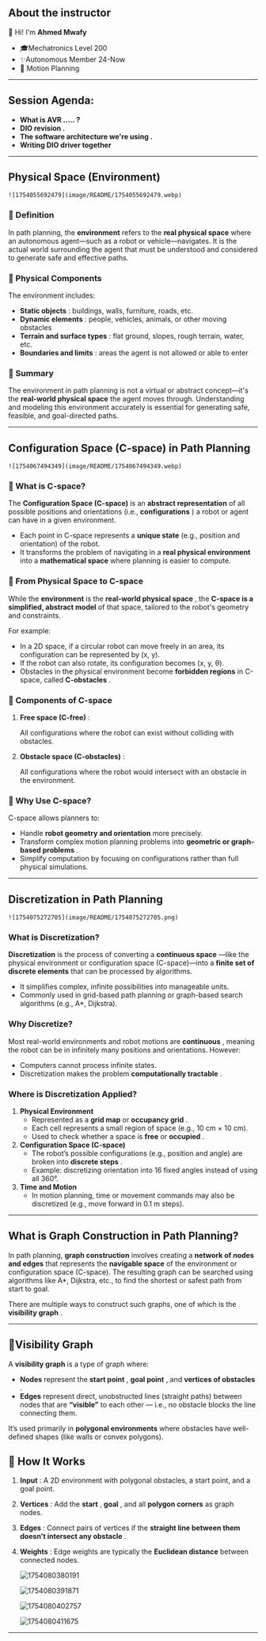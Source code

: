## About the instructor

👋 Hi! I'm **Ahmed Mwafy**

* 🎓Mechatronics Level 200
* ✨Autonomous Member 24-Now
* 🧠 Motion Planning

---

## Session Agenda:

* **What is AVR ..... ?**
* **DIO revision .**
* **The software architecture we're using .**
* **Writing DIO driver together**

---

## Physical Space (Environment)


    ![1754055692479](image/README/1754055692479.webp)

### 🔹 Definition

In path planning, the **environment** refers to the **real physical space** where an autonomous agent—such as a robot or vehicle—navigates. It is the actual world surrounding the agent that must be understood and considered to generate safe and effective paths.

### 🔹 Physical Components

The environment includes:

* **Static objects** : buildings, walls, furniture, roads, etc.
* **Dynamic elements** : people, vehicles, animals, or other moving obstacles
* **Terrain and surface types** : flat ground, slopes, rough terrain, water, etc.
* **Boundaries and limits** : areas the agent is not allowed or able to enter

### 🔹 Summary

The environment in path planning is not a virtual or abstract concept—it's the **real-world physical space** the agent moves through. Understanding and modeling this environment accurately is essential for generating safe, feasible, and goal-directed paths.

---



## Configuration Space (C-space) in Path Planning


    ![1754067494349](image/README/1754067494349.webp)

### 🔹 What is C-space?

The **Configuration Space (C-space)** is an **abstract representation** of all possible positions and orientations (i.e.,  **configurations** ) a robot or agent can have in a given environment.

* Each point in C-space represents a **unique state** (e.g., position and orientation) of the robot.
* It transforms the problem of navigating in a **real physical environment** into a **mathematical space** where planning is easier to compute.

### 🔹 From Physical Space to C-space

While the **environment** is the  **real-world physical space** , the **C-space is a simplified, abstract model** of that space, tailored to the robot's geometry and constraints.

For example:

* In a 2D space, if a circular robot can move freely in an area, its configuration can be represented by (x, y).
* If the robot can also rotate, its configuration becomes (x, y, θ).
* Obstacles in the physical environment become **forbidden regions** in C-space, called  **C-obstacles** .

### 🔹 Components of C-space

1. **Free space (C-free)** :

   All configurations where the robot can exist without colliding with obstacles.

1. **Obstacle space (C-obstacles)** :

   All configurations where the robot would intersect with an obstacle in the environment.

### 🔹 Why Use C-space?

C-space allows planners to:

* Handle **robot geometry and orientation** more precisely.
* Transform complex motion planning problems into  **geometric or graph-based problems** .
* Simplify computation by focusing on configurations rather than full physical simulations.

---

## Discretization in Path Planning

    ![1754075272705](image/README/1754075272705.png)

### What is Discretization?

**Discretization** is the process of converting a  **continuous space** —like the physical environment or configuration space (C-space)—into a **finite set of discrete elements** that can be processed by algorithms.

* It simplifies complex, infinite possibilities into manageable units.
* Commonly used in grid-based path planning or graph-based search algorithms (e.g., A*, Dijkstra).

### Why Discretize?

Most real-world environments and robot motions are  **continuous** , meaning the robot can be in infinitely many positions and orientations. However:

* Computers cannot process infinite states.
* Discretization makes the problem  **computationally tractable** .

### Where is Discretization Applied?

1. **Physical Environment**
   * Represented as a **grid map** or  **occupancy grid** .
   * Each cell represents a small region of space (e.g., 10 cm × 10 cm).
   * Used to check whether a space is **free** or  **occupied** .
2. **Configuration Space (C-space)**
   * The robot’s possible configurations (e.g., position and angle) are broken into  **discrete steps** .
   * Example: discretizing orientation into 16 fixed angles instead of using all 360°.
3. **Time and Motion**
   * In motion planning, time or movement commands may also be discretized (e.g., move forward in 0.1 m steps).

---



## What is Graph Construction in Path Planning?

In path planning, **graph construction** involves creating a **network of nodes and edges** that represents the **navigable space** of the environment or configuration space (C-space). The resulting graph can be searched using algorithms like A*, Dijkstra, etc., to find the shortest or safest path from start to goal.

There are multiple ways to construct such graphs, one of which is the  **visibility graph** .

---



## 🔹Visibility Graph

A **visibility graph** is a type of graph where:

* **Nodes** represent the  **start point** ,  **goal point** , and  **vertices of obstacles** .
* **Edges** represent direct, unobstructed lines (straight paths) between nodes that are **“visible”** to each other — i.e., no obstacle blocks the line connecting them.

It’s used primarily in **polygonal environments** where obstacles have well-defined shapes (like walls or convex polygons).

## 🔹 How It Works

1. **Input** : A 2D environment with polygonal obstacles, a start point, and a goal point.
2. **Vertices** : Add the  **start** ,  **goal** , and all **polygon corners** as graph nodes.
3. **Edges** : Connect pairs of vertices if the  **straight line between them doesn’t intersect any obstacle** .
4. **Weights** : Edge weights are typically the **Euclidean distance** between connected nodes.

    ![1754080380191](image/README/1754080380191.jpg)

    ![1754080391871](image/README/1754080391871.jpg)

    ![1754080402757](image/README/1754080402757.jpg)

    ![1754080411675](image/README/1754080411675.jpg)

---
